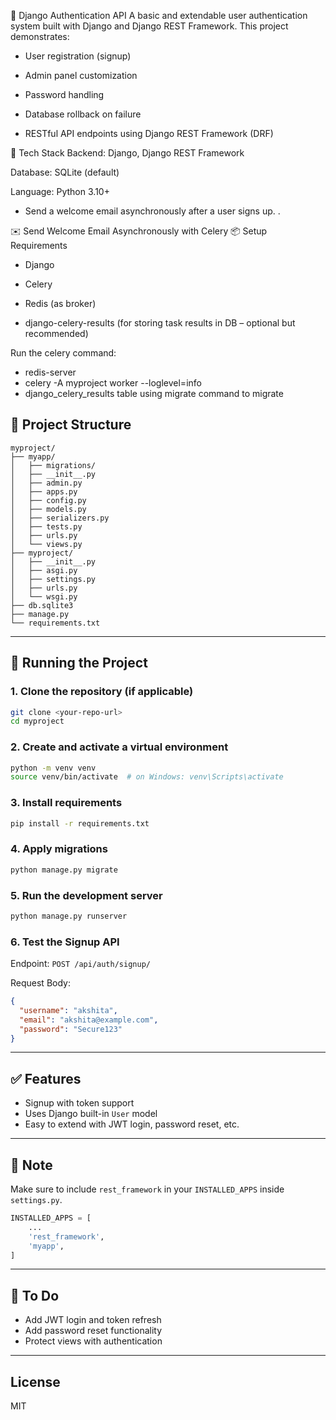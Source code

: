 
🔐 Django Authentication API
A basic and extendable user authentication system built with Django and Django REST Framework. This project demonstrates:

* User registration (signup)

* Admin panel customization

* Password handling

* Database rollback on failure

* RESTful API endpoints using Django REST Framework (DRF)

🔧 Tech Stack
Backend: Django, Django REST Framework

Database: SQLite (default)

Language: Python 3.10+

* Send a welcome email asynchronously after a user signs up.
.

✉️ Send Welcome Email Asynchronously with Celery
📦 Setup Requirements
* Django

* Celery

* Redis (as broker)

* django-celery-results (for storing task results in DB – optional but recommended)

Run the celery command:

* redis-server
* celery -A myproject worker --loglevel=info
* django_celery_results table using migrate command to migrate


## 📁 Project Structure

```
myproject/
├── myapp/
│   ├── migrations/
│   ├── __init__.py
│   ├── admin.py
│   ├── apps.py
│   ├── config.py
│   ├── models.py
│   ├── serializers.py
│   ├── tests.py
│   ├── urls.py
│   └── views.py
├── myproject/
│   ├── __init__.py
│   ├── asgi.py
│   ├── settings.py
│   ├── urls.py
│   └── wsgi.py
├── db.sqlite3
├── manage.py
└── requirements.txt
```

---

## 🚀 Running the Project

### 1. Clone the repository (if applicable)

```bash
git clone <your-repo-url>
cd myproject
```

### 2. Create and activate a virtual environment

```bash
python -m venv venv
source venv/bin/activate  # on Windows: venv\Scripts\activate
```

### 3. Install requirements

```bash
pip install -r requirements.txt
```

### 4. Apply migrations

```bash
python manage.py migrate
```

### 5. Run the development server

```bash
python manage.py runserver
```

### 6. Test the Signup API

Endpoint: `POST /api/auth/signup/`

Request Body:
```json
{
  "username": "akshita",
  "email": "akshita@example.com",
  "password": "Secure123"
}
```

---

## ✅ Features

- Signup with token support
- Uses Django built-in `User` model
- Easy to extend with JWT login, password reset, etc.

---

## 📌 Note

Make sure to include `rest_framework` in your `INSTALLED_APPS` inside `settings.py`.

```python
INSTALLED_APPS = [
    ...
    'rest_framework',
    'myapp',
]
```

---

## 🧩 To Do

- Add JWT login and token refresh
- Add password reset functionality
- Protect views with authentication

---

## License

MIT
